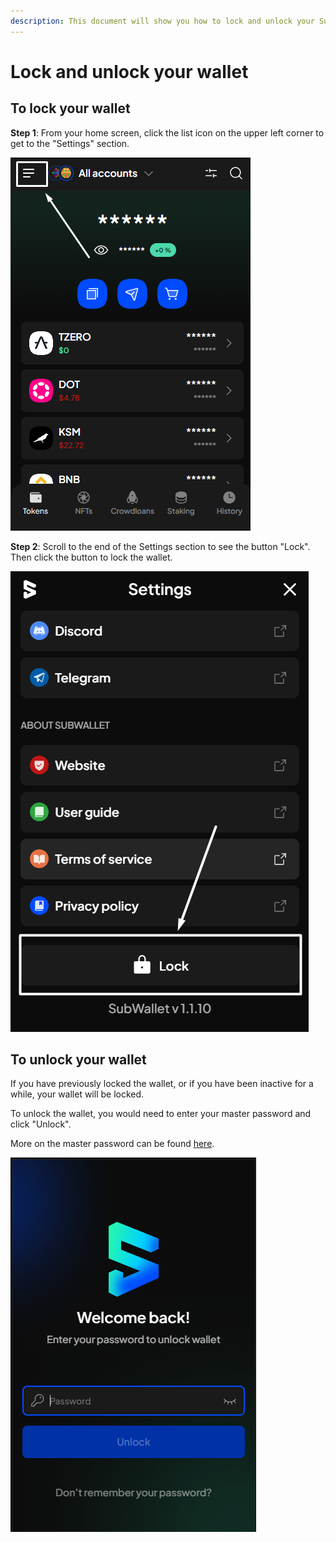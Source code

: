 ```yaml
---
description: This document will show you how to lock and unlock your SubWallet.
---
```


# Lock and unlock your wallet

## To lock your wallet

**Step 1**: From your home screen, click the list icon on the upper left corner to get to the "Settings" section.

![](<../../.gitbook/assets/image (91) (1) (1).png>)



**Step 2**: Scroll to the end of the Settings section to see the button "Lock". Then click the button to lock the wallet.

![](<../../.gitbook/assets/image (78) (1) (1).png>)



## To unlock your wallet

If you have previously locked the wallet, or if you have been inactive for a while, your wallet will be locked.&#x20;

To unlock the wallet, you would need to enter your master password and click "Unlock".&#x20;

More on the master password can be found [here](create-a-master-password/).

![](<../../.gitbook/assets/image (11) (1) (1) (1).png>)
